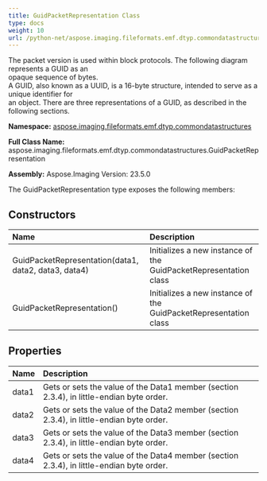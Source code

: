 ```yaml
---
title: GuidPacketRepresentation Class
type: docs
weight: 10
url: /python-net/aspose.imaging.fileformats.emf.dtyp.commondatastructures/guidpacketrepresentation/
---
```


The packet version is used within block protocols. The following diagram represents a GUID as an<br/>            opaque sequence of bytes.<br/>            A GUID, also known as a UUID, is a 16-byte structure, intended to serve as a unique identifier for<br/>            an object. There are three representations of a GUID, as described in the following sections.

**Namespace:** [aspose.imaging.fileformats.emf.dtyp.commondatastructures](/imaging/python-net/aspose.imaging.fileformats.emf.dtyp.commondatastructures/)

**Full Class Name:** aspose.imaging.fileformats.emf.dtyp.commondatastructures.GuidPacketRepresentation

**Assembly:**  Aspose.Imaging Version: 23.5.0

The GuidPacketRepresentation type exposes the following members:
## **Constructors**
|**Name**|**Description**|
| :- | :- |
|GuidPacketRepresentation(data1, data2, data3, data4)|Initializes a new instance of the GuidPacketRepresentation class|
|GuidPacketRepresentation()|Initializes a new instance of the GuidPacketRepresentation class|
## **Properties**
|**Name**|**Description**|
| :- | :- |
|data1|Gets or sets the value of the Data1 member (section 2.3.4), in little-endian byte order.|
|data2|Gets or sets the value of the Data2 member (section 2.3.4), in little-endian byte order.|
|data3|Gets or sets the value of the Data3 member (section 2.3.4), in little-endian byte order.|
|data4|Gets or sets the value of the Data4 member (section 2.3.4), in little-endian byte order.|
